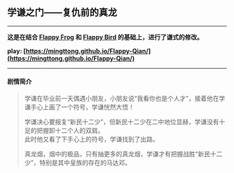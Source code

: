 ## 学谦之门——复仇前的真龙
--------

**这是在结合 [Flappy Frog](https://github.com/tusenpo/FlappyFrog) 和 [Flappy Bird](https://github.com/chaping/flappy-bird) 的基础上，进行了谦式的修改。**  

**play: [https://mingttong.github.io/Flappy-Qian/](https://mingttong.github.io/Flappy-Qian/)**  

--------
#### 剧情简介
> 学谦在毕业前一天偶遇小朋友，小朋友说“我看你也是个人才”，接着他在学谦手心上画了一个符号，学谦恍然大悟！  
> 
> 学谦决心要报复“新民十二少”，但新民十二少在二中地位显赫，学谦没有十足的把握卸十二个人的双肩。  
> 此时他又看了下手心上的符号，学谦找到了出路。  
>
> 真龙烟，烟中的极品，只有抽更多的真龙烟，学谦才有把握战胜“新民十二少”，特别是其中皇族的存在的马达邓。  
